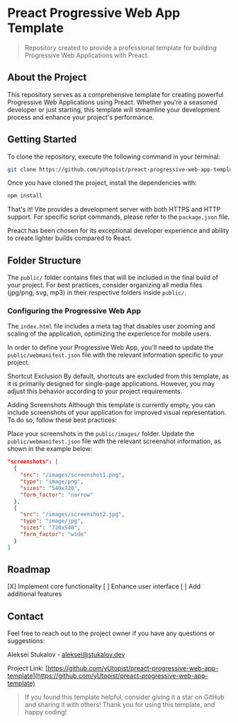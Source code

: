 # Preact Progressive Web App Template
> Repository created to provide a professional template for building Progressive Web Applications with Preact.

## About the Project
This repository serves as a comprehensive template for creating powerful Progressive Web Applications using Preact. Whether you're a seasoned developer or just starting, this template will streamline your development process and enhance your project's performance.

## Getting Started
To clone the repository, execute the following command in your terminal:

```sh
git clone https://github.com/yUtopist/preact-progressive-web-app-template.git
```


Once you have cloned the project, install the dependencies with:

```sh
npm install
```
That's it! Vite provides a development server with both HTTPS and HTTP support. For specific script commands, please refer to the `package.json` file.

Preact has been chosen for its exceptional developer experience and ability to create lighter builds compared to React.

## Folder Structure
The `public/` folder contains files that will be included in the final build of your project. For best practices, consider organizing all media files (jpg/png, svg, mp3) in their respective folders inside `public/`.

### Configuring the Progressive Web App
The `index.html` file includes a meta tag that disables user zooming and scaling of the application, optimizing the experience for mobile users.

In order to define your Progressive Web App, you'll need to update the `public/webmanifest.json` file with the relevant information specific to your project.

Shortcut Exclusion
By default, shortcuts are excluded from this template, as it is primarily designed for single-page applications. However, you may adjust this behavior according to your project requirements.

Adding Screenshots
Although this template is currently empty, you can include screenshots of your application for improved visual representation. To do so, follow these best practices:

Place your screenshots in the `public/images/` folder.
Update the `public/webmanifest.json` file with the relevant screenshot information, as shown in the example below:
```json
"screenshots": [
  {
    "src": "/images/screenshot1.png",
    "type": "image/png",
    "sizes": "540x720",
    "form_factor": "narrow"
  },
  {
    "src": "/images/screenshot2.jpg",
    "type": "image/jpg",
    "sizes": "720x540",
    "form_factor": "wide"
  }
]
```
## Roadmap
[X] Implement core functionality
[ ] Enhance user interface
[ ] Add additional features

## Contact
Feel free to reach out to the project owner if you have any questions or suggestions:

Aleksei Stukalov - aleksei@stukalov.dev

Project Link: [https://github.com/yUtopist/preact-progressive-web-app-template](https://github.com/yUtopist/preact-progressive-web-app-template)

> If you found this template helpful, consider giving it a star on GitHub and sharing it with others! Thank you for using this template, and happy coding!